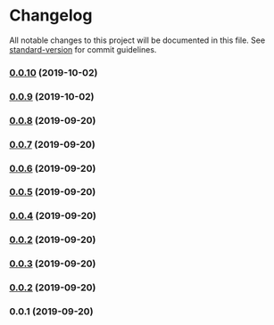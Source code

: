 # Changelog

All notable changes to this project will be documented in this file. See [standard-version](https://github.com/conventional-changelog/standard-version) for commit guidelines.

### [0.0.10](https://github.com/regenrek/nuxt-lazyimage/compare/v0.0.9...v0.0.10) (2019-10-02)

### [0.0.9](https://github.com/regenrek/nuxt-lazyimage/compare/v0.0.8...v0.0.9) (2019-10-02)

### [0.0.8](https://github.com/regenrek/nuxt-lazyimage/compare/v0.0.7...v0.0.8) (2019-09-20)

### [0.0.7](https://github.com/regenrek/nuxt-lazyimage/compare/v0.0.6...v0.0.7) (2019-09-20)

### [0.0.6](https://github.com/regenrek/nuxt-lazyimage/compare/v0.0.5...v0.0.6) (2019-09-20)

### [0.0.5](https://github.com/regenrek/nuxt-lazyimage/compare/v0.0.4...v0.0.5) (2019-09-20)

### [0.0.4](https://github.com/regenrek/nuxt-lazyimage/compare/v0.0.3...v0.0.4) (2019-09-20)

### [0.0.2](https://github.com/regenrek/nuxt-lazyimage/compare/v0.0.3...v0.0.2) (2019-09-20)

### [0.0.3](https://github.com/regenrek/nuxt-lazyimage/compare/v0.0.2...v0.0.3) (2019-09-20)

### [0.0.2](https://github.com/regenrek/nuxt-lazyimage/compare/v0.0.1...v0.0.2) (2019-09-20)

### 0.0.1 (2019-09-20)
